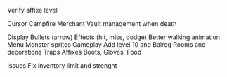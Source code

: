 Verify affixe level

Cursor
Campfire
Merchant
Vault management when death

Display
	Bullets (arrow)
	Effects (hit, miss, dodge)
	Better walking animation
	Menu
	Monster sprites
Gameplay
	Add level 10 and Balrog
	Rooms and decorations
	Traps 
	Affixes
	Boots, Gloves, Food 

Issues
	Fix inventory limit and strenght